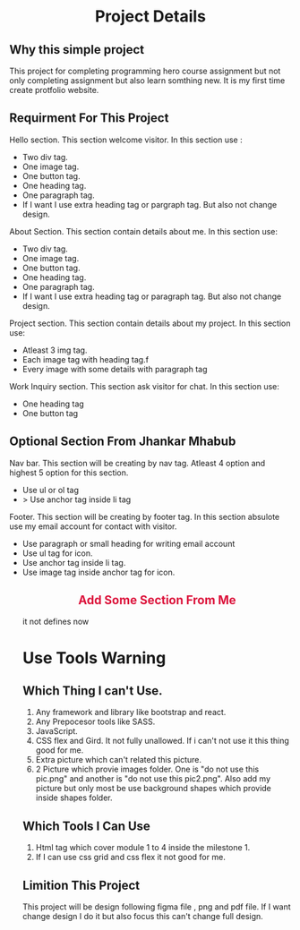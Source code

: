 <h1 style="text-align:center;">Project Details</h1>

<h2> Why this simple project </h2>
<p>This project for completing programming hero course assignment but not only completing assignment but also learn somthing new. It is my first time create protfolio website.</p>

<h2> Requirment For This Project </h2>

<p> Hello section. This section welcome visitor. In this section use :</p>
<ul>
<li>Two div tag.</li>
<li>One image tag.</li>
<li>One button tag.</li>
<li>One heading tag.</li>
<li>One paragraph tag.</li>
<li>If I want I use extra heading tag or pargraph tag. But also not change design.</li>
</ul>
<p> About Section. This section contain details about me. In this section use:</p>
<ul>
<li>Two div tag.</li>
<li>One image tag.</li>
<li>One button tag.</li>
<li>One heading tag.</li>
<li>One paragraph tag.</li>
<li>If I want I use extra heading tag or paragraph tag. But also not change design.</li>
</ul>

<p>Project section. This section contain details about my project. In this section use:</p>
<ul>
<li>Atleast 3 img tag.</li>
<li>Each image tag with heading tag.f</li>
<li> Every image with some details with paragraph tag</li>
</ul>

<p>Work Inquiry section. This section ask visitor for chat. In this section use:</p> 
<ul>
<li> One heading tag</li>
<li> One button tag</li>
</ul>

<h2> Optional Section From Jhankar Mhabub </h2>

<p> Nav bar. This section will be creating by nav tag. Atleast 4 option and highest 5 option for this section.</p>
<ul>
<li> Use ul or ol tag</li>
<li>> Use anchor tag inside li tag</li>
</ul>

<p>Footer. This section will be creating by footer tag. In this section absulote use my email account for contact with visitor.</p>
<ul>
<li> Use paragraph or small heading for writing email account</li>
<li> Use ul tag for icon.</li>
<li> Use anchor tag inside li tag.</li>
<li> Use image tag inside anchor tag for icon.</li>

<h2 style="text-align:center;color: crimson;"> Add Some Section From Me </h2>
<p> it not defines now<p>


<h1> Use Tools Warning </h1>

<h2> Which Thing I can't Use. </h2>
<ol>
<li> Any framework and library like bootstrap and react.</li>
<li> Any Prepocesor tools like SASS. </li>
<li> JavaScript. </li>
<li> CSS flex and Gird. It not fully unallowed. If i can't not use it this thing good for me. </li>
<li> Extra picture which can't related this picture. </li>
<li> 2 Picture which provie images folder. One is "do not use this pic.png" and another is "do not use this pic2.png". Also add my picture but only most be use background shapes which provide inside shapes folder. </li>
</ol>

<h2> Which Tools I Can Use </h2>
<ol>
<li> Html tag which cover module 1 to 4 inside the milestone 1.</li>
<li> If I can use css grid and css flex it not good for me.</li>
</ol>

<h2> Limition This Project </h2>
<p> This project will be design following figma file , png and pdf file. If I want change design I do it but also focus this can't change full design. </p>
